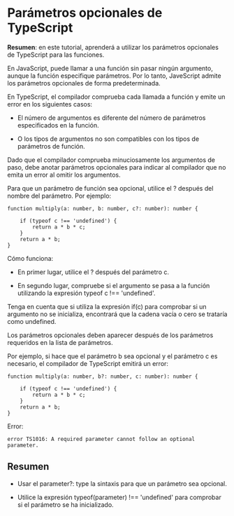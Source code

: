 # Parámetros opcionales de TypeScript

**Resumen**: en este tutorial, aprenderá a utilizar los parámetros opcionales de TypeScript para las funciones.

En JavaScript, puede llamar a una función sin pasar ningún argumento, aunque la función especifique parámetros. Por lo tanto, JaveScript admite los parámetros opcionales de forma predeterminada.

En TypeScript, el compilador comprueba cada llamada a función y emite un error en los siguientes casos:

- El número de argumentos es diferente del número de parámetros especificados en la función.

- O los tipos de argumentos no son compatibles con los tipos de parámetros de función.

Dado que el compilador comprueba minuciosamente los argumentos de paso, debe anotar parámetros opcionales para indicar al compilador que no emita un error al omitir los argumentos.

Para que un parámetro de función sea opcional, utilice el ? después del nombre del parámetro. Por ejemplo:

    function multiply(a: number, b: number, c?: number): number {

        if (typeof c !== 'undefined') {
            return a * b * c;
        }
        return a * b;
    }

Cómo funciona:

- En primer lugar, utilice el ? después del parámetro c.

- En segundo lugar, compruebe si el argumento se pasa a la función utilizando la expresión typeof c !== 'undefined'.

Tenga en cuenta que si utiliza la expresión if(c) para comprobar si un argumento no se inicializa, encontrará que la cadena vacía o cero se trataría como undefined.

Los parámetros opcionales deben aparecer después de los parámetros requeridos en la lista de parámetros.

Por ejemplo, si hace que el parámetro b sea opcional y el parámetro c es necesario, el compilador de TypeScript emitirá un error:

    function multiply(a: number, b?: number, c: number): number {

        if (typeof c !== 'undefined') {
            return a * b * c;
        }
        return a * b;
    }

Error:

    error TS1016: A required parameter cannot follow an optional parameter.

## Resumen

- Usar el parameter?: type la sintaxis para que un parámetro sea opcional.

- Utilice la expresión typeof(parameter) !== 'undefined' para comprobar si el parámetro se ha inicializado.
